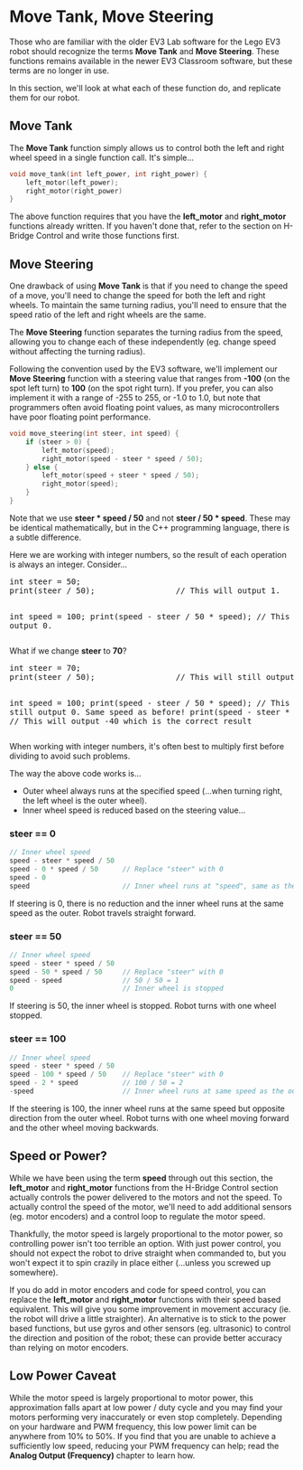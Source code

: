 # Move Tank, Move Steering

Those who are familiar with the older EV3 Lab software for the Lego EV3 robot should recognize the terms **Move Tank** and **Move Steering**.
These functions remains available in the newer EV3 Classroom software, but these terms are no longer in use.

In this section, we'll look at what each of these function do, and replicate them for our robot.

## Move Tank

The **Move Tank** function simply allows us to control both the left and right wheel speed in a single function call.
It's simple...

```cpp
void move_tank(int left_power, int right_power) {
    left_motor(left_power);
    right_motor(right_power)
}
```

<div class="important">
The above function requires that you have the <strong>left_motor</strong> and <strong>right_motor</strong> functions already written.
If you haven't done that, refer to the section on H-Bridge Control and write those functions first.
</div>

## Move Steering

One drawback of using **Move Tank** is that if you need to change the speed of a move, you'll need to change the speed for both the left and right wheels.
To maintain the same turning radius, you'll need to ensure that the speed ratio of the left and right wheels are the same.

The **Move Steering** function separates the turning radius from the speed, allowing you to change each of these independently (eg. change speed without affecting the turning radius).

Following the convention used by the EV3 software, we'll implement our **Move Steering** function with a steering value that ranges from **-100** (on the spot left turn) to **100** (on the spot right turn).
If you prefer, you can also implement it with a range of -255 to 255, or -1.0 to 1.0, but note that programmers often avoid floating point values, as many microcontrollers have poor floating point performance.

```cpp
void move_steering(int steer, int speed) {
    if (steer > 0) {
        left_motor(speed);
        right_motor(speed - steer * speed / 50);
    } else {
        left_motor(speed + steer * speed / 50);
        right_motor(speed);
    }
}
```

<div class="info">
<p>
    Note that we use <strong>steer * speed / 50</strong> and not <strong>steer / 50 * speed</strong>.
    These may be identical mathematically, but in the C++ programming language, there is a subtle difference.
</p>
<p>
    Here we are working with integer numbers, so the result of each operation is always an integer.
    Consider...
</p>
<pre>
int steer = 50;
print(steer / 50);                 // This will output 1.

int speed = 100;
print(speed - steer / 50 * speed); // This will output 0.
</pre>
<p>
    What if we change <strong>steer</strong> to <strong>70</strong>?
</p>
<pre>
int steer = 70;
print(steer / 50);                 // This will still output 1! It can't be 1.4 as that is not an integer!

int speed = 100;
print(speed - steer / 50 * speed); // This will still output 0. Same speed as before!
print(speed - steer * speed / 50); // This will output -40 which is the correct result
</pre>
<p>
    When working with integer numbers, it's often best to multiply first before dividing to avoid such problems.
</p>
</div>

The way the above code works is...

* Outer wheel always runs at the specified speed (...when turning right, the left wheel is the outer wheel).
* Inner wheel speed is reduced based on the steering value...

### steer == 0

```cpp
// Inner wheel speed
speed - steer * speed / 50
speed - 0 * speed / 50      // Replace "steer" with 0
speed - 0
speed                       // Inner wheel runs at "speed", same as the outer wheel
```

If steering is 0, there is no reduction and the inner wheel runs at the same speed as the outer.
Robot travels straight forward.

### steer == 50

```cpp
// Inner wheel speed
speed - steer * speed / 50
speed - 50 * speed / 50     // Replace "steer" with 0
speed - speed               // 50 / 50 = 1
0                           // Inner wheel is stopped
```

If steering is 50, the inner wheel is stopped.
Robot turns with one wheel stopped.

### steer == 100

```cpp
// Inner wheel speed
speed - steer * speed / 50
speed - 100 * speed / 50    // Replace "steer" with 0
speed - 2 * speed           // 100 / 50 = 2
-speed                      // Inner wheel runs at same speed as the outer wheel, but opposite direction
```

If the steering is 100, the inner wheel runs at the same speed but opposite direction from the outer wheel.
Robot turns with one wheel moving forward and the other wheel moving backwards.

## Speed or Power?

While we have been using the term **speed** through out this section, the **left_motor** and **right_motor** functions from the H-Bridge Control section actually controls the power delivered to the motors and not the speed.
To actually control the speed of the motor, we'll need to add additional sensors (eg. motor encoders) and a control loop to regulate the motor speed.

Thankfully, the motor speed is largely proportional to the motor power, so controlling power isn't too terrible an option.
With just power control, you should not expect the robot to drive straight when commanded to, but you won't expect it to spin crazily in place either (...unless you screwed up somewhere).

If you do add in motor encoders and code for speed control, you can replace the **left_motor** and **right_motor** functions with their speed based equivalent.
This will give you some improvement in movement accuracy (ie. the robot will drive a little straighter).
An alternative is to stick to the power based functions, but use gyros and other sensors (eg. ultrasonic) to control the direction and position of the robot; these can provide better accuracy than relying on motor encoders.

## Low Power Caveat

While the motor speed is largely proportional to motor power, this approximation falls apart at low power / duty cycle and you may find your motors performing very inaccurately or even stop completely.
Depending on your hardware and PWM frequency, this low power limit can be anywhere from 10% to 50%.
If you find that you are unable to achieve a sufficiently low speed, reducing your PWM frequency can help; read the **Analog Output (Frequency)** chapter to learn how.